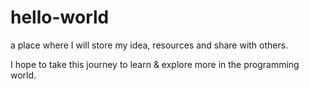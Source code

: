 # hello-world
a place where I will store my idea, resources and share with others.

I hope to take this journey to learn & explore more in the programming world.

